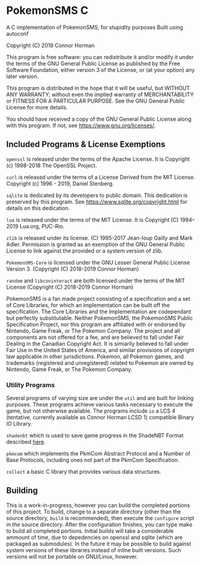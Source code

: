 # PokemonSMS C
A C implementation of PokemonSMS, for stupidity purposes
Built using autoconf

Copyright (C) 2019  Connor Horman

This program is free software: you can redistribute it and/or modify
it under the terms of the GNU General Public License as published by
the Free Software Foundation, either version 3 of the License, or
(at your option) any later version.

This program is distributed in the hope that it will be useful,
but WITHOUT ANY WARRANTY; without even the implied warranty of
MERCHANTABILITY or FITNESS FOR A PARTICULAR PURPOSE.  See the
GNU General Public License for more details.

You should have received a copy of the GNU General Public License
along with this program.  If not, see <https://www.gnu.org/licenses/>.

## Included Programs & License Exemptions 

`openssl` is released under the terms of the Apache License. It is  Copyright (c) 1998-2018 The OpenSSL Project.

`curl` is released under the terms of a License Derived from the MIT License. Copyright (c) 1996 - 2019, Daniel Stenberg. 

`sqlite` is dedicated by its developers to public domain. This dedication is preserved by this program. See <https://www.sqlite.org/copyright.html> for details on this dedication. 

`lua` is released under the terms of the MIT License. It is Copyright (C) 1994–2019 Lua.org, PUC-Rio.

`zlib` is released under its license. (C) 1995-2017 Jean-loup Gailly and Mark Adler. Permission is granted as an exemption of the GNU General Public License to link against the provided or a system version of zlib.

`PokemonSMS-Core` is licensed under the GNU Lesser General Public License Version 3. (Copyright (C) 2018-2019 Connor Horman)

`random` and `libconinteract` are both licensed under the terms of the MIT License (Copyright (C) 2018-2019 Connor Horman)

PokemonSMS is a fan made project consisting of a specification and a set of Core Libraries, for which an implementation can be built off the specification. The Core Libraries and the Implementation are codependant but perfectly substitutable. Neither PokemonSMS, the PokemonSMS Public Specification Project, nor this program are affiliated with or endorsed by Nintendo, Game Freak, or The Pokemon Company. 
The project and all components are not offered for a fee, and are believed to fall under Fair Dealing in the Canadian Copyright Act. It is simiarily believed to fall under Fair Use in the United States of America, and similar provisions of copyright law applicable in other jurisdictions. Pokemon, all Pokemon games, and trademarks (registered and unregistered) related to Pokemon are owned by Nintendo, Game Freak, or The Pokemon Company.

### Utility Programs

Several programs of varying size are under the `util` and are built for linking purposes. These programs achieve various tasks necessary to execute the game, but not otherwise available. 
The programs include
`io` a LCS 4 (tentative, currently available as Connor Horman LCSD 1) compatible Binary IO Library.

`shadenbt` which is used to save game progress in the ShadeNBT Format described [here](https://chorman0773.github.io/BinarySpecifiations/ShadeNBT). 

`pkmcom` which implements the PkmCom Abstract Protocol and a Number of Base Protocols, including ones not part of the PkmCom Specification. 

`collect` a basic C library that provides various data structures. 


## Building

This is a work-in-progress, however you can build the completed portions of this project. 
To build, change to a separate directory (other than the source directory, `build` is recommended), then execute the `configure` script in the source directory. After the configuration finishes, you can type make to build all completed portions. 
Initial builds will take a considerable ammount of time, due to depedencies on openssl and sqlite (which are packaged as submodules). 
In the future it may be possible to build against system versions of these libraries instead of inline built versions. 
Such versions will not be portable on GNU/Linux, however. 
